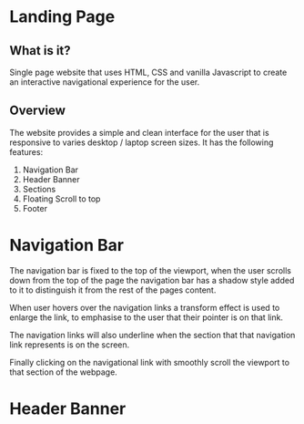 # Landing Page

## What is it?

Single page website that uses HTML, CSS and vanilla Javascript to create an interactive navigational experience for the user.

## Overview

The website provides a simple and clean interface for the user that is responsive to varies desktop / laptop screen sizes. It has the following features:

1. Navigation Bar
2. Header Banner
3. Sections
4. Floating Scroll to top
5. Footer

# Navigation Bar

The navigation bar is fixed to the top of the viewport, when the user scrolls down from the top of the page the navigation bar has a shadow style added to it to distinguish it from the rest of the pages content.

When user hovers over the navigation links a transform effect is used to enlarge the link, to emphasise to the user that their pointer is on that link.

The navigation links will also underline when the section that that navigation link represents is on the screen.

Finally clicking on the navigational link with smoothly scroll the viewport to that section of the webpage.

# Header Banner
